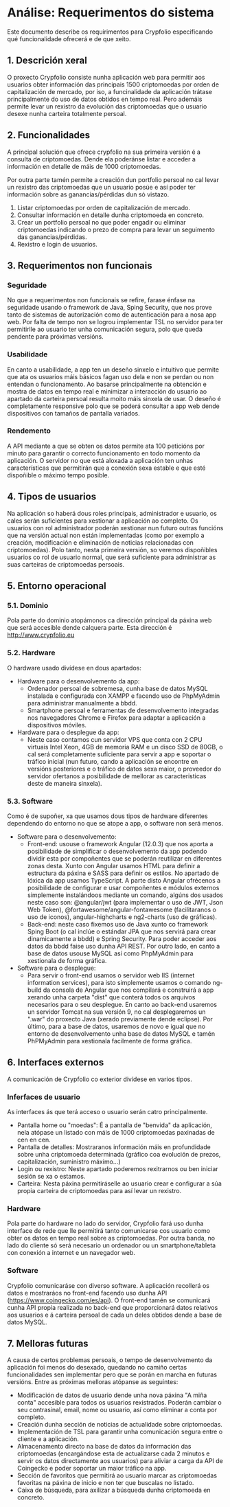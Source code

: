 # Análise: Requerimentos do sistema

Este documento describe os requirimentos para Crypfolio especificando qué funcionalidade ofrecerá e de que xeito.

## 1. Descrición xeral

O proxecto Crypfolio consiste nunha aplicación web para permitir aos usuarios obter información das principais 1500 criptomoedas por orden de capitalización de mercado, por iso, a funcinalidade da aplicación trátase principalmente do uso de datos obtidos en tempo real. Pero ademáis permite levar un rexistro da evolución das criptomoedas que o usuario desexe nunha carteira totalmente persoal.

## 2. Funcionalidades

A principal solución que ofrece crypfolio na sua primeira versión é a consulta de criptomoedas. Dende ela poderánse listar e acceder a información en detalle de máis de 1000 criptomoedas.

Por outra parte tamén permite a creación dun portfolio persoal no cal levar un rexistro das criptomoedas que un usuario posúe e así poder ter información sobre as ganancias/pérdidas dun só vistazo.

1. Listar criptomoedas por orden de capitalización de mercado.
2. Consultar información en detalle dunha criptomoeda en concreto.
3. Crear un portfolio persoal no que poder engadir ou eliminar criptomoedas indicando o prezo de compra para levar un seguimento das ganancias/pérdidas.
4. Rexistro e login de usuarios.
 
## 3. Requerimentos non funcionais

### Seguridade
No que a requerimentos non funcionais se refire, farase énfase na seguridade usando o framework de Java, Sping Security, que nos prove tanto de sistemas de autorización como de autenticación para a nosa app web. Por falta de tempo non se logrou implementar TSL no servidor para ter permitirlle ao usuario ter unha comunicación segura, polo que queda pendente para próximas versións.
### Usabilidade
En canto a usabilidade, a app ten un deseño sinxelo e intuitivo que permite que ata os usuarios máis básicos fagan uso dela e non se perdan ou non entendan o funcionamento. Ao basarse principalmente na obtención e mostra de datos en tempo real e minimizar a interacción do usuario ao apartado da carteira persoal resulta moito máis sinxela de usar. O deseño é completamente responsive polo que se poderá consultar a app web dende dispositivos con tamaños de pantalla variados.
### Rendemento
A API mediante a que se obten os datos permite ata 100 peticións por minuto para garantir o correcto funcionamento en todo momento da aplicación. O servidor no que está aloxada a aplicación ten unhas características que permitirán que a conexión sexa estable e que esté dispoñible o máximo tempo posible.

## 4. Tipos de usuarios

Na aplicación so haberá dous roles principais, administrador e usuario, os cales serán suficientes para xestionar a aplicación ao completo. Os usuarios con rol administrador poderán xestionar nun futuro outras funcións que na versión actual non están implementadas (como por exemplo a creación, modificación e eliminación de noticias relacionadas con criptomoedas). Polo tanto, nesta primeira versión, so veremos dispoñibles usuarios co rol de usuario normal, que será suficiente para administrar as suas carteiras de criptomoedas persoais.
 
## 5. Entorno operacional

### 5.1. Dominio

Pola parte do dominio atopámonos ca dirección principal da páxina web que será accesible dende calquera parte. Esta dirección é http://www.crypfolio.eu

### 5.2. Hardware

O hardware usado divídese en dous apartados: 
- Hardware para o desenvolvemento da app:
    + Ordenador persoal de sobremesa, cunha base de datos MySQL instalada e configurada con XAMPP e facendo uso de PhpMyAdmin para administrar manualmente a bbdd. 
    + Smartphone persoal e ferramentas de desenvolvemento integradas nos navegadores Chrome e Firefox para adaptar a aplicación a dispositivos móviles.
- Hardware para o desplegue da app:
    + Neste caso contamos cun servidor VPS que conta con 2 CPU virtuais Intel Xeon, 4GB de memoria RAM e un disco SSD de 80GB, o cal será completamente suficiente para servir a app e soportar o tráfico inicial (nun futuro, cando a aplicación se encontre en versións posteriores e o tráfico de datos sexa maior, o proveedor do servidor ofertanos a posibilidade de mellorar as caracteristicas deste de maneira sinxela).

### 5.3. Software

Como é de supoñer, xa que usamos dous tipos de hardware diferentes dependendo do entorno no que se atope a app, o software non será menos.

- Software para o desenvolvemento:
    + Front-end: usouse o framework Angular (12.0.3) que nos aporta a posibilidade de simplificar o desenvolvemento da app podendo dividir esta por compoñentes que se poderán reutilizar en diferentes zonas desta. Xunto con Angular usamos HTML para definir a estructura da páxina e SASS para definir os estilos. No apartado de lóxica da app usamos TypeScript. A parte disto Angular ofrécenos a posibilidade de configurar e usar compoñentes e módulos externos simplemente instalándoos mediante un comando, algúns dos usados neste caso son: @angular/jwt (para implementar o uso de JWT, Json Web Token), @fortawesome/angular-fontawesome (facilitaranos o uso de iconos), angular-highcharts e ng2-charts (uso de gráficas).
    + Back-end: neste caso fixemos uso de Java xunto co framework Sping Boot (o cal inclúe o estándar JPA que nos servirá para crear dinamicamente a bbdd) e Spring Security. Para poder acceder aos datos da bbdd faise uso dunha API REST. Por outro lado, en canto a base de datos usouse MySQL así como PhpMyAdmin para xestionala de forma gráfica.
- Software para o desplegue:
    + Para servir o front-end usamos o servidor web IIS (internet information services), para isto simplemente usamos o comando ng-build da consola de Angular que nos compilará e construirá a app xerando unha carpeta "dist" que conterá todos os arquivos necesarios para o seu desplegue. En canto ao back-end usaremos un servidor Tomcat na sua versión 9, no cal desplegaremos un ".war" do proxecto Java (xerado previamente dende eclipse). Por último, para a base de datos, usaremos de novo e igual que no entorno de desenvolvemento unha base de datos MySQL e tamén PhPMyAdmin para xestionala facilmente de forma gráfica.

## 6. Interfaces externos
A comunicación de Crypfolio co exterior divídese en varios tipos.

### Inferfaces de usuario
As interfaces ás que terá acceso o usuario serán catro principalmente. 
- Pantalla home ou "moedas": É a pantalla de "benvida" da aplicación, nela atópase un listado con máis de 1000 criptomoedas paxinadas de cen en cen.
- Pantalla de detalles: Mostraranos información máis en profundidade sobre unha criptomoeda determinada (gráfico coa evolución de prezos, capitalización, suministro máximo...)
- Login ou rexistro: Neste apartado poderemos rexitrarnos ou ben iniciar sesión se xa o estamos.
- Carteira: Nesta páxina permitiráselle ao usuario crear e configurar a súa propia carteira de criptomoedas para así levar un rexistro.

### Hardware
Pola parte do hardware no lado do servidor, Crypfolio fará uso dunha interface de rede que lle permitirá tanto comunicarse cos usuario como obter os datos en tempo real sobre as criptomoedas. Por outra banda, no lado do cliente só será necesario un ordenador ou un smartphone/tableta con conexión a internet e un navegador web.

### Software
Crypfolio comunicaráse con diverso software. A aplicación recollerá os datos e mostraráos no front-end facendo uso dunha API (https://www.coingecko.com/es/api). O front-end tamén se comunicará cunha API propia realizada no back-end que proporcionará datos relativos aos usuarios e á carteira persoal de cada un deles obtidos dende a base de datos MySQL.

## 7. Melloras futuras

A causa de certos problemas persoais, o tempo de desenvolvemento da aplicación foi menos do desexado, quedando no camiño certas funcionalidades sen implementar pero que se porán en marcha en futuras versións. Entre as próximas melloras atópanse as seguintes: 
- Modificación de datos de usuario dende unha nova páxina "A miña conta" accesible para todos os usuarios rexistrados. Poderán cambiar o seu contrasinal, email, nome ou usuario, así como eliminar a conta por completo.
- Creación dunha sección de noticias de actualidade sobre criptomoedas.
- Implementación de TSL para garantir unha comunicación segura entre o cliente e a aplicación.
- Almacenamento directo na base de datos da información das criptomoedas (encargándose esta de actualizarse cada 2 minutos e servir os datos directamente aos usuarios) para aliviar a carga da API de Coingecko e poder soportar un maior tráfico na app.
- Sección de favoritos que permitirá ao usuario marcar as criptomoedas favoritas na páxina de inicio e non ter que buscalas no listado. 
- Caixa de búsqueda, para axilizar a búsqueda dunha criptomoeda en concreto.




